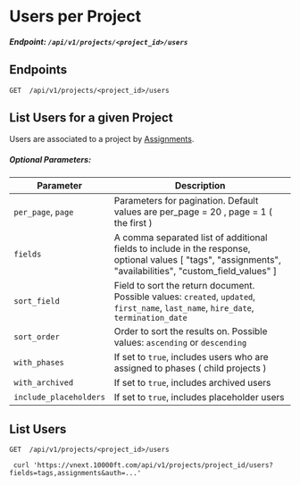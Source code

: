 # Users per Project

##### Endpoint: `/api/v1/projects/<project_id>/users`

## Endpoints

```
GET  /api/v1/projects/<project_id>/users
```

## List Users for a given Project

Users are associated to a project by [Assignments](assignments.md).

##### Optional Parameters:

| **Parameter** | **Description** |
| ------------- | --------------- |
| `per_page`, `page` | Parameters for pagination. Default values are per_page = 20 , page = 1 ( the first ) |
| `fields` | A comma separated list of additional fields to include in the response, optional values [ "tags", "assignments", "availabilities", "custom_field_values" ] |
| `sort_field` | Field to sort the return document. Possible values: `created`, `updated`, `first_name`, `last_name`, `hire_date`, `termination_date` |
| `sort_order` | Order to sort the results on. Possible values: `ascending` or `descending` |
| `with_phases` |	If set to `true`, includes users who are assigned to phases ( child projects ) |
| `with_archived`	| If set to `true`, includes archived users |
| `include_placeholders`	| If set to `true`, includes placeholder users |

## List Users

```
GET  /api/v1/projects/<project_id>/users

 curl 'https://vnext.10000ft.com/api/v1/projects/project_id/users?fields=tags,assignments&auth=...'
```
